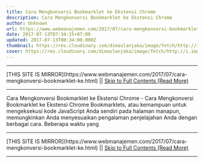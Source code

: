 ```yaml
---
title: Cara Mengkonversi Bookmarklet ke Ekstensi Chrome
description: Cara Mengkonversi Bookmarklet ke Ekstensi Chrome
author: Unknown
url: https://www.webmanajemen.com/2017/07/cara-mengkonversi-bookmarklet-ke.html
date: 2017-07-13T07:34:15+07:00
updated: 2017-07-13T00:34:00.000Z
thumbnail: https://res.cloudinary.com/dimaslanjaka/image/fetch/http://i.imgur.com/QLNHFRe.png
cover: https://res.cloudinary.com/dimaslanjaka/image/fetch/http://i.imgur.com/QLNHFRe.png
---
```


<hr/> [THIS SITE IS MIRROR](https://www.webmanajemen.com/2017/07/cara-mengkonversi-bookmarklet-ke.html) || <a href="https://www.webmanajemen.com/2017/07/cara-mengkonversi-bookmarklet-ke.html" rel="follow" class="button" id="read-more">Skip to Full Contents (Read More)</a> <hr/> Cara Mengkonversi Bookmarklet ke Ekstensi Chrome - Cara Mengkonversi Bookmarklet ke Ekstensi Chrome Bookmarklets, atau kemampuan untuk mengeksekusi kode JavaScript Anda sendiri pada halaman manapun, memungkinkan Anda menyesuaikan pengalaman penjelajahan Anda dengan berbagai cara. Beberapa waktu yang <hr/> [THIS SITE IS MIRROR](https://www.webmanajemen.com/2017/07/cara-mengkonversi-bookmarklet-ke.html) || <a href="https://www.webmanajemen.com/2017/07/cara-mengkonversi-bookmarklet-ke.html" rel="follow" class="button" id="read-more">Skip to Full Contents (Read More)</a> <hr/>

<script>
    if (location.host.includes('dimaslanjaka12')) {
      location.replace('https://www.webmanajemen.com/2017/07/cara-mengkonversi-bookmarklet-ke.html');
    }
  </script>